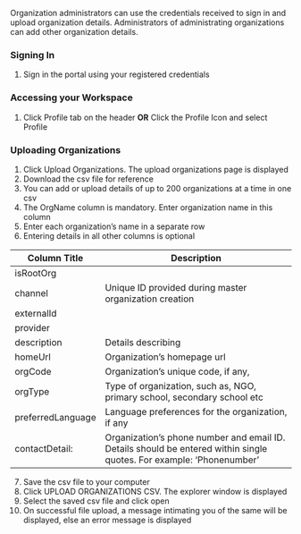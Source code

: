 Organization administrators can use the credentials received to sign in and upload organization details. Administrators of administrating organizations can add other organization details.

### Signing In
1. Sign in the portal using your registered credentials

### Accessing your Workspace
1. Click Profile tab on the header
			**OR**
   Click the Profile Icon and select Profile
   
### Uploading Organizations
1. Click Upload Organizations. The upload organizations page is displayed
1. Download the csv file for reference
1. You can add or upload details of up to 200 organizations at a time in one csv
1. The OrgName column is mandatory. Enter organization name in this column
1. Enter each organization’s name in a separate row
1. Entering details in all other columns is optional

Column Title | Description
-------------|------------
 isRootOrg | | Valid value for this column is True
channel |Unique ID provided during master organization creation
externalId | | Unique ID associated with each organization in the administrating | organization’s repository
provider | |Channel ID of the administrator organization
description |Details describing | the organization
homeUrl |Organization’s homepage url
orgCode | Organization’s unique code, if any,
orgType | Type of organization, such as, NGO, primary school, secondary school etc
preferredLanguage   | Language preferences for the organization, if any
contactDetail:  | Organization’s phone number and email ID. Details should be entered within single quotes. For example: ‘Phonenumber’

7. Save the csv file to your computer
8. Click UPLOAD ORGANIZATIONS CSV. The explorer window is displayed
9. Select the saved csv file and click open
10. On successful file upload, a message intimating you of the same will be displayed, else an error message is displayed

